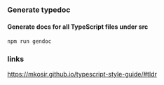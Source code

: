 ### Generate typedoc

#### Generate docs for all TypeScript files under src

```
npm run gendoc
```

### links

https://mkosir.github.io/typescript-style-guide/#tldr
